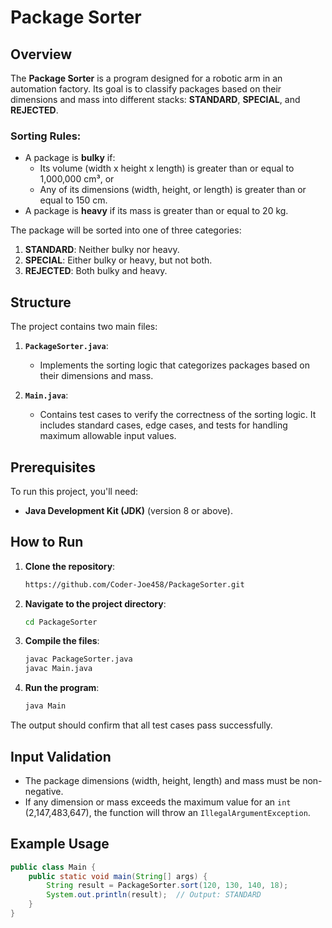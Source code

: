 # Package Sorter

## Overview

The **Package Sorter** is a program designed for a robotic arm in an automation factory. Its goal is to classify packages based on their dimensions and mass into different stacks: **STANDARD**, **SPECIAL**, and **REJECTED**.

### Sorting Rules:
- A package is **bulky** if:
    - Its volume (width x height x length) is greater than or equal to 1,000,000 cm³, or
    - Any of its dimensions (width, height, or length) is greater than or equal to 150 cm.
- A package is **heavy** if its mass is greater than or equal to 20 kg.

The package will be sorted into one of three categories:
1. **STANDARD**: Neither bulky nor heavy.
2. **SPECIAL**: Either bulky or heavy, but not both.
3. **REJECTED**: Both bulky and heavy.

## Structure

The project contains two main files:

1. **`PackageSorter.java`**:
    - Implements the sorting logic that categorizes packages based on their dimensions and mass.

2. **`Main.java`**:
    - Contains test cases to verify the correctness of the sorting logic. It includes standard cases, edge cases, and tests for handling maximum allowable input values.

## Prerequisites

To run this project, you'll need:

- **Java Development Kit (JDK)** (version 8 or above).

## How to Run

1. **Clone the repository**:

    ```bash
    https://github.com/Coder-Joe458/PackageSorter.git
    ```

2. **Navigate to the project directory**:

    ```bash
    cd PackageSorter
    ```

3. **Compile the files**:

    ```bash
    javac PackageSorter.java
    javac Main.java
    ```

4. **Run the program**:

    ```bash
    java Main
    ```

The output should confirm that all test cases pass successfully.

## Input Validation

- The package dimensions (width, height, length) and mass must be non-negative.
- If any dimension or mass exceeds the maximum value for an `int` (2,147,483,647), the function will throw an `IllegalArgumentException`.

## Example Usage

```java
public class Main {
    public static void main(String[] args) {
        String result = PackageSorter.sort(120, 130, 140, 18);
        System.out.println(result);  // Output: STANDARD
    }
}

